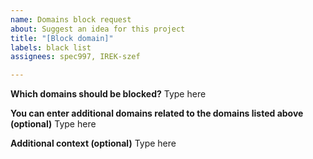 ```yaml
---
name: Domains block request
about: Suggest an idea for this project
title: "[Block domain]"
labels: black list
assignees: spec997, IREK-szef

---
```


**Which domains should be blocked?**
Type here

**You can enter additional domains related to the domains listed above (optional)**
Type here

**Additional context (optional)**
Type here
